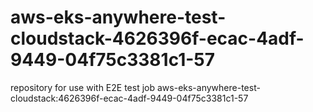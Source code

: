 # aws-eks-anywhere-test-cloudstack-4626396f-ecac-4adf-9449-04f75c3381c1-57
repository for use with E2E test job aws-eks-anywhere-test-cloudstack:4626396f-ecac-4adf-9449-04f75c3381c1-57
